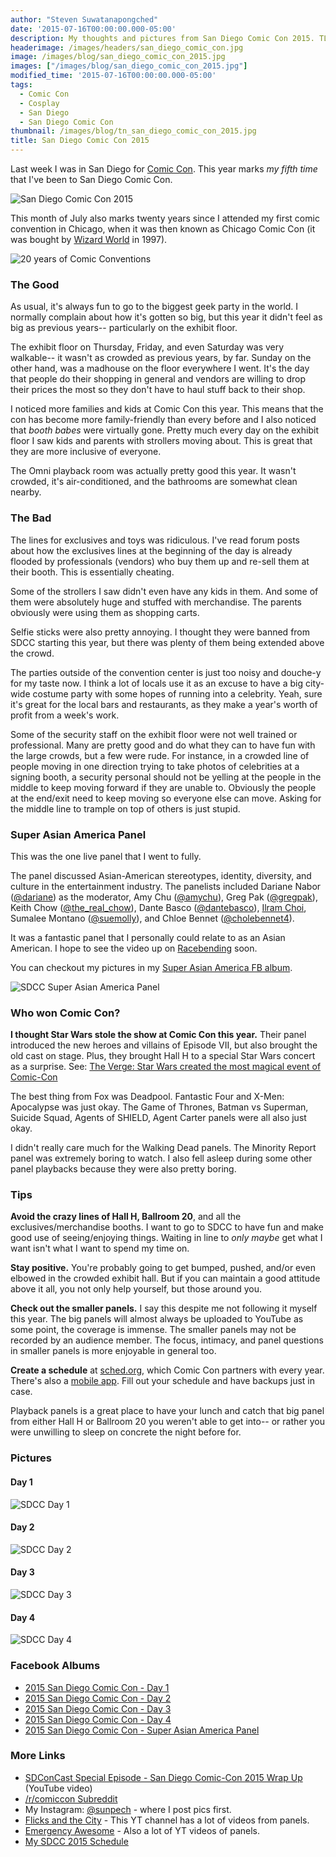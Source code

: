 ```yaml
---
author: "Steven Suwatanapongched"
date: '2015-07-16T00:00:00.000-05:00'
description: My thoughts and pictures from San Diego Comic Con 2015. TL;DR; Still a great con, not as busy as previous years, more family-friendly than ever.
headerimage: /images/headers/san_diego_comic_con.jpg
image: /images/blog/san_diego_comic_con_2015.jpg
images: ["/images/blog/san_diego_comic_con_2015.jpg"]
modified_time: '2015-07-16T00:00:00.000-05:00'
tags:
  - Comic Con
  - Cosplay
  - San Diego
  - San Diego Comic Con
thumbnail: /images/blog/tn_san_diego_comic_con_2015.jpg
title: San Diego Comic Con 2015
---
```



Last week I was in San Diego for [Comic Con](https://www.comic-con.org/cci). This year marks *my fifth time* that I've been to San Diego Comic Con.

![San Diego Comic Con 2015](/images/blog/san_diego_comic_con_2015.jpg)

This month of July also marks twenty years since I attended my first comic convention in Chicago, when it was then known as Chicago Comic Con (it was bought by [Wizard World](https://www.wizardworld.com/chicago.html) in 1997).

![20 years of Comic Conventions](/images/blog/comic_con_20_years.jpg)

### The Good

As usual, it's always fun to go to the biggest geek party in the world. I normally complain about how it's gotten so big, but this year it didn't feel as big as previous years-- particularly on the exhibit floor.

The exhibit floor on Thursday, Friday, and even Saturday was very walkable-- it wasn't as crowded as previous years, by far. Sunday on the other hand, was a madhouse on the floor everywhere I went. It's the day that people do their shopping in general and vendors are willing to drop their prices the most so they don't have to haul stuff back to their shop.

I noticed more families and kids at Comic Con this year. This means that the con has become more family-friendly than every before and I also noticed that *booth babes* were virtually gone. Pretty much every day on the exhibit floor I saw kids and parents with strollers moving about. This is great that they are more inclusive of everyone.

The Omni playback room was actually pretty good this year. It wasn't crowded, it's air-conditioned, and the bathrooms are somewhat clean nearby.

### The Bad

The lines for exclusives and toys was ridiculous. I've read forum posts about how the exclusives lines at the beginning of the day is already flooded by professionals (vendors) who buy them up and re-sell them at their booth. This is essentially cheating.

Some of the strollers I saw didn't even have any kids in them. And some of them were absolutely huge and stuffed with merchandise. The parents obviously were using them as shopping carts.

Selfie sticks were also pretty annoying. I thought they were banned from SDCC starting this year, but there was plenty of them being extended above the crowd.

The parties outside of the convention center is just too noisy and douche-y for my taste now. I think a lot of locals use it as an excuse to have a big city-wide costume party with some hopes of running into a celebrity. Yeah, sure it's great for the local bars and restaurants, as they make a year's worth of profit from a week's work.

Some of the security staff on the exhibit floor were not well trained or professional. Many are pretty good and do what they can to have fun with the large crowds, but a few were rude. For instance, in a crowded line of people moving in one direction trying to take photos of celebrities at a signing booth, a security personal should not be yelling at the people in the middle to keep moving forward if they are unable to. Obviously the people at the end/exit need to keep moving so everyone else can move. Asking for the middle line to trample on top of others is just stupid.

### Super Asian America Panel

This was the one live panel that I went to fully.

The panel discussed Asian-American stereotypes, identity, diversity, and culture in the entertainment industry. The panelists included Dariane Nabor ([@dariane](https://twitter.com/dariane)) as the moderator, Amy Chu ([@amychu](https://twitter.com/amychu)), Greg Pak ([@gregpak](https://twitter.com/gregpak)), Keith Chow ([@the_real_chow](https://twitter.com/the_real_chow)), Dante Basco ([@dantebasco](https://twitter.com/dantebasco)), [Ilram Choi](https://www.facebook.com/ilram.choi), Sumalee Montano ([@suemolly](https://twitter.com/suemolly)), and Chloe Bennet ([@cholebennet4](https://twitter.com/chloebennet4)).

It was a fantastic panel that I personally could relate to as an Asian American. I hope to see the video up on [Racebending](https://www.facebook.com/racebending) soon.

You can checkout my pictures in my [Super Asian America FB album](https://www.facebook.com/media/set/?set=a.916792858385739.1073741893.408588035872893&type=3).

![SDCC Super Asian America Panel](/images/blog/2015_sdcc_super_asian_america.jpg)

### Who won Comic Con?

**I thought Star Wars stole the show at Comic Con this year.** Their panel introduced the new heroes and villains of Episode VII, but also brought the old cast on stage. Plus, they brought Hall H to a special Star Wars concert as a surprise. See: [The Verge: Star Wars created the most magical event of Comic-Con](https://www.theverge.com/2015/7/13/8950017/star-wars-concert-comic-con-2015)

The best thing from Fox was Deadpool. Fantastic Four and X-Men: Apocalypse was just okay. The Game of Thrones, Batman vs Superman, Suicide Squad, Agents of SHIELD, Agent Carter panels were all also just okay.

I didn't really care much for the Walking Dead panels. The Minority Report panel was extremely boring to watch. I also fell asleep during some other panel playbacks because they were also pretty boring.

### Tips

**Avoid the crazy lines of Hall H, Ballroom 20**, and all the exclusives/merchandise booths. I want to go to SDCC to have fun and make good use of seeing/enjoying things. Waiting in line to *only maybe* get what I want isn't what I want to spend my time on.

**Stay positive.** You're probably going to get bumped, pushed, and/or even elbowed in the crowded exhibit hall. But if you can maintain a good attitude above it all, you not only help yourself, but those around you.

**Check out the smaller panels.** I say this despite me not following it myself this year. The big panels will almost always be uploaded to YouTube as some point, the coverage is immense. The smaller panels may not be recorded by an audience member. The focus, intimacy, and panel questions in smaller panels is more enjoyable in general too.

**Create a schedule** at [sched.org](https://sched.org/), which Comic Con partners with every year. There's also a [mobile app](https://www.comic-con.org/apps). Fill out your schedule and have backups just in case.

Playback panels is a great place to have your lunch and catch that big panel from either Hall H or Ballroom 20 you weren't able to get into-- or rather you were unwilling to sleep on concrete the night before for.

### Pictures

#### Day 1

![SDCC Day 1](/images/blog/2015_sdcc_day_1.jpg)

#### Day 2

![SDCC Day 2](/images/blog/2015_sdcc_day_2.jpg)

#### Day 3

![SDCC Day 3](/images/blog/2015_sdcc_day_3.jpg)

#### Day 4

![SDCC Day 4](/images/blog/2015_sdcc_day_4.jpg)

### Facebook Albums

* [2015 San Diego Comic Con - Day 1](https://www.facebook.com/media/set/?set=a.916699525061739.1073741889.408588035872893&type=3)
* [2015 San Diego Comic Con - Day 2](https://www.facebook.com/media/set/?set=a.916721288392896.1073741890.408588035872893&type=3)
* [2015 San Diego Comic Con - Day 3](https://www.facebook.com/media/set/?set=a.916744751723883.1073741891.408588035872893&type=3)
* [2015 San Diego Comic Con - Day 4](https://www.facebook.com/media/set/?set=a.916790738385951.1073741892.408588035872893&type=3)
* [2015 San Diego Comic Con - Super Asian America Panel](https://www.facebook.com/media/set/?set=a.916792858385739.1073741893.408588035872893&type=3)

### More Links

* [SDConCast Special Episode - San Diego Comic-Con 2015 Wrap Up](https://www.youtube.com/watch?v=1yClDtl4oQo) (YouTube video)
* [/r/comiccon Subreddit](https://www.reddit.com/r/comiccon)
* My Instagram: [@sunpech](https://instagram.com/sunpech) - where I post pics first.
* [Flicks and the City](https://www.youtube.com/user/flicksandthecity) - This YT channel has a lot of videos from panels.
* [Emergency Awesome](https://www.youtube.com/user/emergencyawesome) - Also a lot of YT videos of panels.
* [My SDCC 2015 Schedule](https://comiccon2015.sched.org/sunpech)